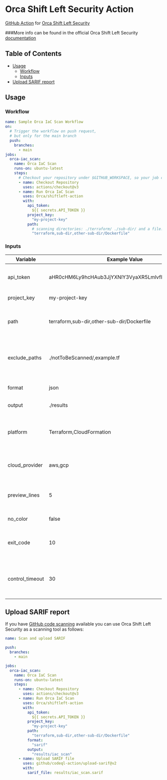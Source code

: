 # Orca Shift Left Security Action

[GitHub Action](https://github.com/features/actions)
for [Orca Shift Left Security](https://orca.security/solutions/shift-left-security/)

###More info can be found in the official Orca Shift Left Security<a href="https://docs.orcasecurity.io/v1/docs/shift-left-security"> documentation</a>



## Table of Contents

- [Usage](#usage)
    - [Workflow](#workflow)
    - [Inputs](#inputs)
- [Upload SARIF report](#sarif)

## Usage

### Workflow

```yaml
name: Sample Orca IaC Scan Workflow
on:
  # Trigger the workflow on push request,
  # but only for the main branch
  push:
    branches:
      - main
jobs:
  orca-iac_scan:
    name: Orca IaC Scan
    runs-on: ubuntu-latest
    steps:
      # Checkout your repository under $GITHUB_WORKSPACE, so your job can access it
      - name: Checkout Repository
        uses: actions/checkout@v3
      - name: Run Orca IaC Scan
        uses: Orca/shiftleft-action
        with:
          api_token:
            ${{ secrets.API_TOKEN }}
          project_key:
            "my-project-key"
          path:
            # scanning directories: ./terraform/ ./sub-dir/ and a file: ./Dockerfile
            "terraform,sub-dir,other-sub-dir/Dockerfile"
```

### Inputs

| Variable        | Example Value &nbsp;                                 | Description &nbsp;                                                 | Type    | Required | Default                       |
|-----------------|------------------------------------------------------|--------------------------------------------------------------------|---------|----------|-------------------------------|
| api_token       | aHR0cHM6Ly9hcHAub3JjYXNlY3VyaXR5LmlvfHxteXNlY3JldA== | Orca API Token used for Authentication                             | String  | Yes      | N/A                           |
| project_key     | my-project-key                                       | Project Key name                                                   | String  | Yes      | N/A                           |
| path            | terraform,sub-dir,other-sub-dir/Dockerfile           | Paths or directories to scan (comma-separated)                     | String  | Yes      | N/A                           |
| exclude_paths   | ./notToBeScanned/,example.tf                         | List of paths to be excluded from scan (comma-separated)           | String  | No       | N/A                           |
| format          | json                                                 | Format for displaying the results                                  | String  | No       | cli                           |
| output          | ./results                                            | Output file name                                                   | String  | No       | N/A                           |
| platform        | Terraform,CloudFormation                             | Limit scan to the specified list of platforms (comma-separated)    | String  | No       | All supported platforms       |
| cloud_provider  | aws,gcp                                              | Limit scan to the specified list of cloud providers                | String  | No       | All supported cloud providers |
| preview_lines   | 5                                                    | Number of lines to be display in CLI results (min: 1, max: 30)     | Integer | No       | 3                             |
| no_color        | false                                                | Disable color output                                               | Boolean | No       | false                         |
| exit_code       | 10                                                   | Exit code for failed execution due to policy violations            | Integer | No       | 3                             |
| control_timeout | 30                                                   | Number of seconds the control has to execute before being canceled | Integer | No       | 60                            |


## Upload SARIF report
If you have [GitHub code scanning](https://docs.github.com/en/github/finding-security-vulnerabilities-and-errors-in-your-code/about-code-scanning) available you can use Orca Shift Left Security as a scanning tool as follows:

```yaml
name: Scan and upload SARIF

push:
  branches:
    - main

jobs:
  orca-iac_scan:
    name: Orca IaC Scan
    runs-on: ubuntu-latest
    steps:
      - name: Checkout Repository
        uses: actions/checkout@v3
      - name: Run Orca IaC Scan
        uses: Orca/shiftleft-action
        with:
          api_token:
            ${{ secrets.API_TOKEN }}
          project_key:
            "my-project-key"
          path:
            "terraform,sub-dir,other-sub-dir/Dockerfile"
          format:
            "sarif"
          output:
            "results/iac_scan"
      - name: Upload SARIF file
        uses: github/codeql-action/upload-sarif@v2
        with:
          sarif_file: results/iac_scan.sarif
```